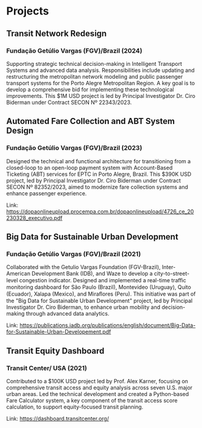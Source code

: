 # __Projects__

## Transit Network Redesign
### Fundação Getúlio Vargas (FGV)/Brazil (2024)

Supporting strategic technical decision-making in Intelligent Transport Systems and advanced data analysis. Responsibilities include updating and restructuring the metropolitan network modeling and public passenger transport systems for the Porto Alegre Metropolitan Region. A key goal is to develop a comprehensive bid for implementing these technological improvements. This $1M USD project is led by Principal Investigator Dr. Ciro Biderman under Contract SECON Nº 22343/2023.

## Automated Fare Collection and ABT System Design
### Fundação Getúlio Vargas (FGV)/Brazil (2023)

Designed the technical and functional architecture for transitioning from a closed-loop to an open-loop payment system with Account-Based Ticketing (ABT) services for EPTC in Porto Alegre, Brazil. This $390K USD project, led by Principal Investigator Dr. Ciro Biderman under Contract SECON Nº 82352/2023, aimed to modernize fare collection systems and enhance passenger experience.

Link: <https://dopaonlineupload.procempa.com.br/dopaonlineupload/4726_ce_20230328_executivo.pdf>

## Big Data for Sustainable Urban Development
### Fundação Getúlio Vargas (FGV)/Brazil (2021)

Collaborated with the Getulio Vargas Foundation (FGV-Brazil), Inter-American Development Bank (IDB), and Waze to develop a city-to-street-level congestion indicator. Designed and implemented a real-time traﬃc monitoring dashboard for São Paulo (Brazil), Montevideo (Uruguay), Quito (Ecuador), Xalapa (Mexico), and Miraﬂores (Peru). This initiative was part of the "Big Data for Sustainable Urban Development" project, led by Principal Investigator Dr. Ciro Biderman, to
enhance urban mobility and decision-making through advanced data analytics.

Link: <https://publications.iadb.org/publications/english/document/Big-Data-for-Sustainable-Urban-Developement.pdf>

## Transit Equity Dashboard
### Transit Center/ USA (2021)

Contributed to a $100K USD project led by Prof. Alex Karner, focusing on comprehensive transit access and equity analysis across seven U.S. major urban areas. Led the technical development and created a Python-based Fare Calculator system, a key component of the transit access score calculation, to support equity-focused transit planning.

Link: <https://dashboard.transitcenter.org/>